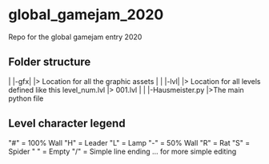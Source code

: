 # global_gamejam_2020
Repo for the global gamejam entry 2020



## Folder structure
|
|-gfx|
     |> Location for all the graphic assets
|
|
|-lvl|
     |> Location for all levels defined like this level_num.lvl
     |> 001.lvl
|
|
|-Hausmeister.py 
     |>The main python file




## Level character legend

"#" = 100% Wall
"H" = Leader
"L" = Lamp
"-" = 50% Wall
"R" = Rat
"S" = Spider
" " = Empty
"/" = Simple line ending ... for more simple editing

